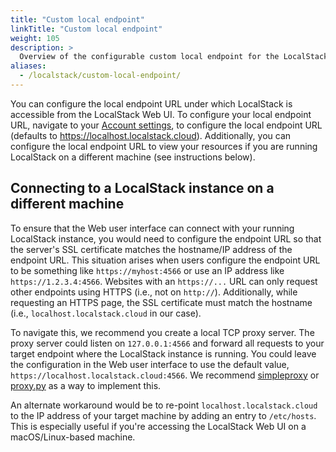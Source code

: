 ```yaml
---
title: "Custom local endpoint"
linkTitle: "Custom local endpoint"
weight: 105
description: >
  Overview of the configurable custom local endpoint for the LocalStack Web Application
aliases:
  - /localstack/custom-local-endpoint/
---
```


You can configure the local endpoint URL under which LocalStack is accessible from the LocalStack Web UI.
To configure your local endpoint URL, navigate to your [Account settings](https://app.localstack.cloud/account/settings), to configure the local endpoint URL (defaults to https://localhost.localstack.cloud). Additionally, you can configure the local endpoint URL to view your resources if you are running LocalStack on a different machine (see instructions below).

## Connecting to a LocalStack instance on a different machine

To ensure that the Web user interface can connect with your running LocalStack instance, you would need to configure the endpoint URL so that the server's SSL certificate matches the hostname/IP address of the endpoint URL. This situation arises when users configure the endpoint URL to be something like `https://myhost:4566` or use an IP address like `https://1.2.3.4:4566`. Websites with an `https://...` URL can only request other endpoints using HTTPS (i.e., not on `http://`). Additionally, while requesting an HTTPS page, the SSL certificate must match the hostname (i.e., `localhost.localstack.cloud` in our case).

To navigate this, we recommend you create a local TCP proxy server. The proxy server could listen on `127.0.0.1:4566` and forward all requests to your target endpoint where the LocalStack instance is running. You could leave the configuration in the Web user interface to use the default value, `https://localhost.localstack.cloud:4566`. We recommend [simpleproxy](https://manpages.ubuntu.com/manpages/trusty/man1/simpleproxy.1.html) or [proxy.py](https://github.com/abhinavsingh/proxy.py) as a way to implement this.

An alternate workaround would be to re-point `localhost.localstack.cloud` to the IP address of your target machine by adding an entry to `/etc/hosts`. This is especially useful if you're accessing the LocalStack Web UI on a macOS/Linux-based machine.
